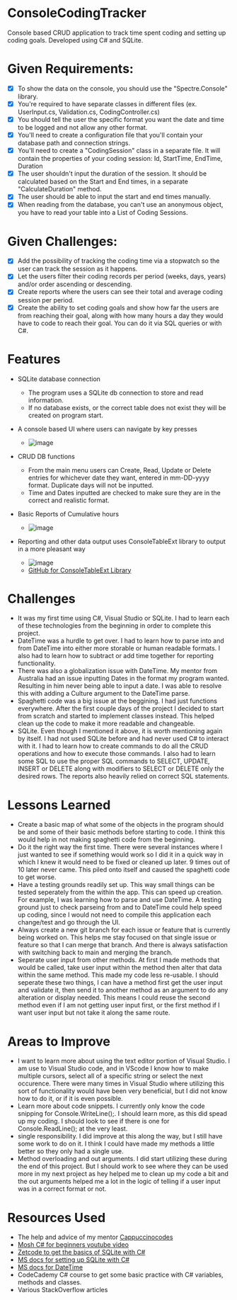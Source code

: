 # ConsoleCodingTracker

Console based CRUD application to track time spent coding and setting up coding goals.
Developed using C# and SQLite.


# Given Requirements:
- [x] To show the data on the console, you should use the "Spectre.Console" library.
- [x] You're required to have separate classes in different files (ex. UserInput.cs, Validation.cs, CodingController.cs)
- [x] You should tell the user the specific format you want the date and time to be logged and not allow any other format.
- [x] You'll need to create a configuration file that you'll contain your database path and connection strings.
- [x] You'll need to create a "CodingSession" class in a separate file. It will contain the properties of your coding session: Id, StartTime, EndTime, Duration
- [x] The user shouldn't input the duration of the session. It should be calculated based on the Start and End times, in a separate "CalculateDuration" method.
- [x] The user should be able to input the start and end times manually.
- [x] When reading from the database, you can't use an anonymous object, you have to read your table into a List of Coding Sessions.

# Given Challenges:
- [x] Add the possibility of tracking the coding time via a stopwatch so the user can track the session as it happens.
- [x] Let the users filter their coding records per period (weeks, days, years) and/or order ascending or descending.
- [x] Create reports where the users can see their total and average coding session per period.
- [x] Create the ability to set coding goals and show how far the users are from reaching their goal, along with how many hours a day they would have to code to reach their goal. You can do it via SQL queries or with C#.

# Features

* SQLite database connection

	- The program uses a SQLite db connection to store and read information. 
	- If no database exists, or the correct table does not exist they will be created on program start.

* A console based UI where users can navigate by key presses
 
 	- ![image](https://user-images.githubusercontent.com/15159720/141688100-ec6130da-33d6-4a30-ad3c-1d7f546da58a.png)

* CRUD DB functions

	- From the main menu users can Create, Read, Update or Delete entries for whichever date they want, entered in mm-DD-yyyy format. Duplicate days will not be inputted. 
	- Time and Dates inputted are checked to make sure they are in the correct and realistic format. 

* Basic Reports of Cumulative hours

	- ![image](https://user-images.githubusercontent.com/15159720/141688399-9a4697d3-a143-4ed6-bad0-038268ddacaf.png)

* Reporting and other data output uses ConsoleTableExt library to output in a more pleasant way

	- ![image](https://user-images.githubusercontent.com/15159720/141688462-e5dc465c-f188-4ac9-a166-397653c53c41.png)
	- [GitHub for ConsoleTableExt Library](https://github.com/minhhungit/ConsoleTableExt)

# Challenges
	
- It was my first time using C#, Visual Studio or SQLite. I had to learn each of these technologies from the beginning in order to complete this project. 
- DateTime was a hurdle to get over. I had to learn how to parse into and from DateTime into either more storable or human readable formats. I also had to learn how to subtract or add time together for reporting functionality. 
- There was also a globalization issue with DateTime. My mentor from Australia had an issue inputting Dates in the format my program wanted. Resulting in him never being able to input a date. I was able to resolve this with adding a Culture argument to the DateTime parse.
- Spaghetti code was a big issue at the beggining. I had just functions everywhere. After the first couple days of the project I decided to start from scratch and started to implement classes instead. This helped clean up the code to make it more readable and changeable.
- SQLite. Even though I mentioned it above, it is worth mentioning again by itself. I had not used SQLite before and had never used C# to interact with it. I had to learn how to create commands to do all the CRUD operations and how to execute those commands. I also had to learn some SQL to use the proper SQL commands to SELECT, UPDATE, INSERT or DELETE along with modifiers to SELECT or DELETE only the desired rows. The reports also heavily relied on correct SQL statements. 
	
# Lessons Learned
- Create a basic map of what some of the objects in the program should be and some of their basic methods before starting to code. I think this would help in not making spaghetti code from the beginning.
- Do it the right way the first time. There were several instances where I just wanted to see if something would work so I did it in a quick way in which I knew it would need to be fixed or cleaned up later. 9 times out of 10 later never came. This piled onto itself and caused the spaghetti code to get worse. 
- Have a testing grounds readily set up. This way small things can be tested seperately from the within the app. This can speed up creation. For example, I was learning how to parse and use DateTime. A testing ground just to check parseing from and to DateTime could help speed up coding, since I would not need to compile this application each change/test and go through the UI. 
- Always create a new git branch for each issue or feature that is currently being worked on. This helps me stay focused on that single issue or feature so that I can merge that branch. And there is always satisfaction with switching back to main and merging the branch. 
- Seperate user input from other methods. At first I made methods that would be called, take user input within the method then alter that data within the same method. This made my code less re-usable. I should seperate these two things, I can have a method first get the user input and validate it, then send it to another method as an argument to do any alteration or display needed. This means I could reuse the second method even if I am not getting user input first, or the first method if I want user input but not take it along the same route. 

# Areas to Improve
- I want to learn more about using the text editor portion of Visual Studio. I am use to Visual Studio code, and in VScode I know how to make multiple cursors, select all of a specific string or select the next occurence. There were many times in Visual Studio where utilizing this sort of functionality would have been very beneficial, but I did not know how to do it, or if it is even possible. 
- Learn more about code snippets. I currently only know the code snipping for Console.WriteLine();. I should learn more, as this did spead up my coding. I should look to see if there is one for Console.ReadLine(); at the very least. 
- single responsibility. I did improve at this along the way, but I still have some work to do on it. I think I could have made my methods a little better so they only had a single use. 
- Method overloading and out arguments. I did start utilizing these during the end of this project. But I should work to see where they can be used more in my next project as hey helped me to clean up my code a bit and the out arguments helped me a lot in the logic of telling if a user input was in a correct format or not.


# Resources Used
- The help and advice of my mentor [Cappuccinocodes](https://github.com/cappuccinocodes)
- [Mosh C# for beginners youtube video](https://www.youtube.com/watch?v=gfkTfcpWqAY&list=PLTjRvDozrdlz3_FPXwb6lX_HoGXa09Yef)
- [Zetcode to get the basics of SQLite with C#](https://zetcode.com/csharp/sqlite/)
- [MS docs for setting up SQLite with C#](https://docs.microsoft.com/en-us/dotnet/standard/data/sqlite/?tabs=netcore-cli)
- [MS docs for DateTime](https://docs.microsoft.com/en-us/dotnet/api/system.datetime?view=net-5.0)
- CodeCademy C# course to get some basic practice with C# variables, methods and classes.
- Various StackOverflow articles